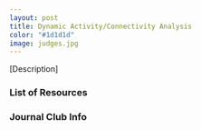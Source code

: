 ```yaml
---
layout: post
title: Dynamic Activity/Connectivity Analysis
color: "#1d1d1d"
image: judges.jpg
---
```


[Description]

### List of Resources

### Journal Club Info 

